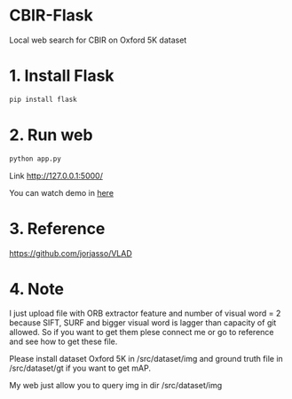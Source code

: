 # CBIR-Flask
Local web search for CBIR on Oxford 5K dataset
# 1. Install Flask
```sh
pip install flask
```
# 2. Run web
```sh
python app.py
```
Link http://127.0.0.1:5000/

You can watch demo in [here](https://drive.google.com/drive/folders/1RqAn0tLvplwuQilzzOyXtjASC6aqhrHh?usp=sharing)
# 3. Reference
https://github.com/jorjasso/VLAD
# 4. Note
I just upload file with ORB extractor feature and number of visual word = 2 because SIFT, SURF and bigger visual word is lagger than capacity of git allowed. So if you want to get them plese connect me or go to reference and see how to get these file.

Please install dataset Oxford 5K in /src/dataset/img and ground truth file in /src/dataset/gt if you want to get mAP.

My web just allow you to query img in dir /src/dataset/img
